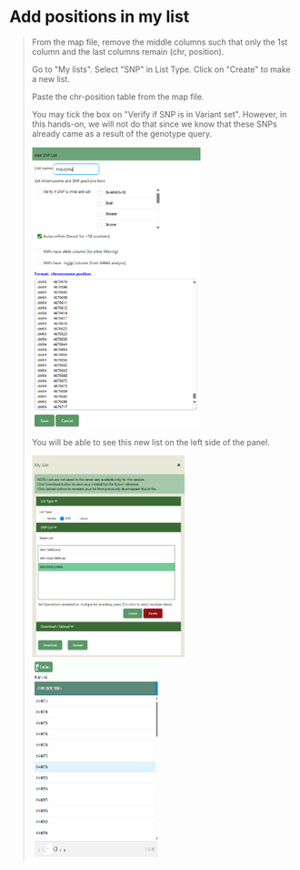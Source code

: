 # Add positions in my list

> From the map file, remove the middle columns such that only the 1st
> column and the last columns remain (chr, position).
>
> Go to "My lists". Select "SNP" in List Type. Click on "Create" to make
> a new list.
>
> Paste the chr-position table from the map file.
>
> You may tick the box on "Verify if SNP is in Variant set". However, in
> this hands-on, we will not do that since we know that these SNPs
> already came as a result of the genotype query.
>
> <img src="img/image12.png"
> style="width:3.08767in;height:5.14612in" />
>
> You will be able to see this new list on the left side of the panel.
>
> <img src="img/image13.png"
> style="width:2.79038in;height:3.70313in" />
> <img src="img/image14.png"
> style="width:2.34896in;height:3.6686in" />
